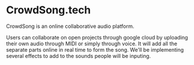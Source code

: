 # CrowdSong.tech
CrowdSong is an online collaborative audio platform. 

Users can collaborate on open projects through google cloud by uploading their own audio through MIDI or simply through voice. 
It will add all the separate parts online in real time to form the song.
We'll be implementing several effects to add to the sounds people will be inputing. 

